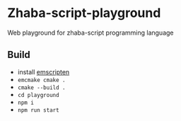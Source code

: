 # Zhaba-script-playground
Web playground for zhaba-script programming language 

## Build

- install [emscripten](https://emscripten.org/docs/getting_started/downloads.html)
- `emcmake cmake .`
- `cmake --build .`
- `cd playground`
- `npm i`
- `npm run start`